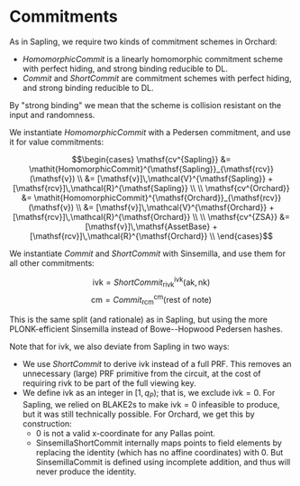# Commitments

As in Sapling, we require two kinds of commitment schemes in Orchard:
- $\mathit{HomomorphicCommit}$ is a linearly homomorphic commitment scheme with perfect hiding,
  and strong binding reducible to DL.
- $\mathit{Commit}$ and $\mathit{ShortCommit}$ are commitment schemes with perfect hiding, and
  strong binding reducible to DL.

By "strong binding" we mean that the scheme is collision resistant on the input and
randomness.

We instantiate $\mathit{HomomorphicCommit}$ with a Pedersen commitment, and use it for
value commitments:

$$\begin{cases}
\mathsf{cv^{Sapling}} &= \mathit{HomomorphicCommit}^{\mathsf{Sapling}}_{\mathsf{rcv}}(\mathsf{v}) \\
&= [\mathsf{v}]\,\mathcal{V}^{\mathsf{Sapling}} + [\mathsf{rcv}]\,\mathcal{R}^{\mathsf{Sapling}} \\
\\
\mathsf{cv^{Orchard}} &= \mathit{HomomorphicCommit}^{\mathsf{Orchard}}_{\mathsf{rcv}}(\mathsf{v}) \\
&= [\mathsf{v}]\,\mathcal{V}^{\mathsf{Orchard}} + [\mathsf{rcv}]\,\mathcal{R}^{\mathsf{Orchard}} \\
\\
\mathsf{cv^{ZSA}} &= [\mathsf{v}]\,\mathsf{AssetBase} + [\mathsf{rcv}]\,\mathcal{R}^{\mathsf{Orchard}} \\
\end{cases}$$

We instantiate $\mathit{Commit}$ and $\mathit{ShortCommit}$ with Sinsemilla, and use them
for all other commitments:

$$\mathsf{ivk} = \mathit{ShortCommit}^{\mathsf{ivk}}_{\mathsf{rivk}}(\mathsf{ak}, \mathsf{nk})$$
$$\mathsf{cm} = \mathit{Commit}^{\mathsf{cm}}_{\mathsf{rcm}}(\text{rest of note})$$

This is the same split (and rationale) as in Sapling, but using the more PLONK-efficient
Sinsemilla instead of Bowe--Hopwood Pedersen hashes.

Note that for $\mathsf{ivk}$, we also deviate from Sapling in two ways:

- We use $\mathit{ShortCommit}$ to derive $\mathsf{ivk}$ instead of a full PRF. This removes an
  unnecessary (large) PRF primitive from the circuit, at the cost of requiring $\mathsf{rivk}$ to be
  part of the full viewing key.
- We define $\mathsf{ivk}$ as an integer in $[1, q_P)$; that is, we exclude $\mathsf{ivk} = 0$. For
  Sapling, we relied on BLAKE2s to make $\mathsf{ivk} = 0$ infeasible to produce, but it was still
  technically possible. For Orchard, we get this by construction:
  - $0$ is not a valid x-coordinate for any Pallas point.
  - $\mathsf{SinsemillaShortCommit}$ internally maps points to field elements by replacing the identity (which
    has no affine coordinates) with $0$. But $\mathsf{SinsemillaCommit}$ is defined using incomplete addition, and
    thus will never produce the identity.
